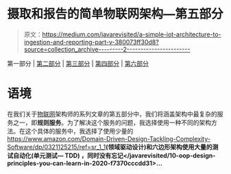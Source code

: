 # 摄取和报告的简单物联网架构—第五部分

> 原文：<https://medium.com/javarevisited/a-simple-iot-architecture-to-ingestion-and-reporting-part-v-380073ff30d8?source=collection_archive---------2----------------------->

第一部分 | [第二部分](/@rafaelfaita/a-simple-iot-architecture-to-ingestion-and-reporting-part-ii-60dfb7d8ac52) | [第三部分](/@rafaelfaita/a-simple-iot-architecture-to-ingestion-and-reporting-part-iii-71f37d730c20) | [第四部分](/@rafaelfaita/a-simple-iot-architecture-to-ingestion-and-reporting-part-iv-a79678bf6b30) | [第六部分](/@rafaelfaita/a-simple-iot-architecture-to-ingestion-and-reporting-part-vi-4cba7c240a1b)

# 语境

在我们关于[物联网](/javarevisited/my-favorite-courses-to-learn-internet-of-things-iot-in-2020-best-of-lot-8517aa9fc838)架构师的系列文章的第五部分中，我们将涵盖架构中最复杂的服务之一，即**规则服务**。为了解决这个服务的问题，我选择使用一种不同的架构方法。在这个具体的服务中，我选择了使用少量的<https://www.amazon.com/Domain-Driven-Design-Tackling-Complexity-Software/dp/0321125215/ref=sr_1_1>****(领域驱动设计)和**六边形架构**使用大量的**测试自动化(单元测试— TDD)** ，同时没有忘记</javarevisited/10-oop-design-principles-you-can-learn-in-2020-f7370cccdd31>**…******